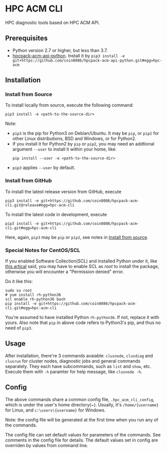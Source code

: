 # HPC ACM CLI

HPC diagnostic tools based on HPC ACM API.

## Prerequisites

* Python version 2.7 or higher, but less than 3.7.
* [hpcpack-acm-api-python](https://github.com/coin8086/hpcpack-acm-api-python). Install it by `pip3 install -e git+https://github.com/coin8086/hpcpack-acm-api-python.git#egg=hpc-acm`

## Installation

### Install from Source

To install locally from source, execute the following command:

```
pip3 install -e <path-to-the-source-dir>
```

Note:

* `pip3` is the pip for Python3 on Debian/Ubuntu. It may be `pip`, or `pip2` for other Linux distributions, BSD and Windows, or for Python2. 
* If you install it for Python2 by `pip` or `pip2`, you may need an addtional argument `--user` to install it within your home, like: 
  ```
  pip install --user -e <path-to-the-source-dir>
  ```
* `pip3` applies `--user` by default.

### Install from GitHub

To install the latest release version from GitHub, execute

```
pip3 install -e git+https://github.com/coin8086/hpcpack-acm-cli.git@release#egg=hpc-acm-cli
```

To install the latest code in development, execute

```
pip3 install -e git+https://github.com/coin8086/hpcpack-acm-cli.git#egg=hpc-acm-cli
```

Here, again, `pip3` may be `pip` or `pip2`, see notes in [Install from source](#install-from-Source).

### Special Notes for CentOS/SCL

If you enabled Software Collection(SCL) and installed Python under it, like [this artical](https://linuxize.com/post/how-to-install-python-3-on-centos-7/) said, you may have to enable SCL as *root* to install the package, otherwise you will encounter a "Permission denied" error.

Do it like this:

```
sudo su root
# yum install rh-python36
scl enable rh-python36 bash
pip install -e git+https://github.com/coin8086/hpcpack-acm-cli.git#egg=hpc-acm-cli
```

You're assumed to have installed Python `rh-python36`. If not, replace it with yours. Also note that `pip` in above code refers to Python3's pip, and thus no need of `pip3`.

## Usage

After installation, there're 3 commands avaiable: `clusnode`, `clusdiag` and `clusrun` for cluster nodes, diagnostic jobs and general commands separately. They each have subcommands, such as `list` and `show`, etc. Execute them with `-h` paramter for help message, like `clusnode -h`.

## Config

The above commands share a common config file, `.hpc_acm_cli_config`, which is under the user's home directory(~). Usually, it's `/home/{username}` for Linux, and `c:\users\{username}` for Windows.

Note: the config file will be generated at the first time when you run any of the commands.

The config file can set default values for parameters of the commands. See comments in the config file for details. The default values set in config are overriden by values from command line.
